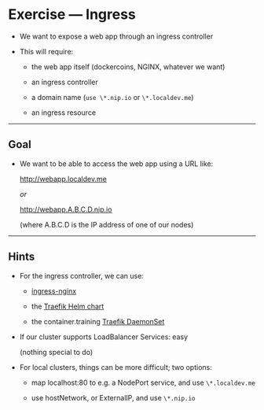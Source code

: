 # Exercise — Ingress

- We want to expose a web app through an ingress controller

- This will require:

  - the web app itself (dockercoins, NGINX, whatever we want)

  - an ingress controller

  - a domain name (`use \*.nip.io` or `\*.localdev.me`)

  - an ingress resource

---

## Goal

- We want to be able to access the web app using a URL like:

  http://webapp.localdev.me

  *or*

  http://webapp.A.B.C.D.nip.io

  (where A.B.C.D is the IP address of one of our nodes)

---

## Hints

- For the ingress controller, we can use:

  - [ingress-nginx](https://github.com/kubernetes/ingress-nginx/blob/main/docs/deploy/index.md)

  - the [Traefik Helm chart](https://doc.traefik.io/traefik/getting-started/install-traefik/#use-the-helm-chart)

  - the container.training [Traefik DaemonSet](https://raw.githubusercontent.com/jpetazzo/container.training/main/k8s/traefik-v2.yaml)

- If our cluster supports LoadBalancer Services: easy

  (nothing special to do)

- For local clusters, things can be more difficult; two options:

  - map localhost:80 to e.g. a NodePort service, and use `\*.localdev.me`

  - use hostNetwork, or ExternalIP, and use `\*.nip.io`
